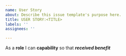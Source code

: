 ```yaml
---
name: User Story
about: Describe this issue template's purpose here.
title: USER STORY:<TITLE>
labels: ''
assignees: ''

---
```


As a **role** I can **capability** so that ***received benefit***
